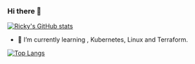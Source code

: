 ### Hi there 👋

[![Ricky's GitHub stats](https://github-readme-stats.vercel.app/api?username=linzeyan&show_icons=true&theme=monokai&hide_border=true&cache_seconds=1800&border_radius=30)](https://github.com/linzeyan)

- 🌱 I’m currently learning , Kubernetes, Linux and Terraform.

[![Top Langs](https://github-readme-stats.vercel.app/api/top-langs/?username=linzeyan&layout=compact)](https://github.com/linzeyan)

<!--
**linzeyan/linzeyan** is a ✨ _special_ ✨ repository because its `README.md` (this file) appears on your GitHub profile.

Here are some ideas to get you started:

- 🔭 I’m currently working on ...
- 🌱 I’m currently learning ...
- 👯 I’m looking to collaborate on ...
- 🤔 I’m looking for help with ...
- 💬 Ask me about ...
- 📫 How to reach me: ...
- 😄 Pronouns: ...
- ⚡ Fun fact: ...
-->
